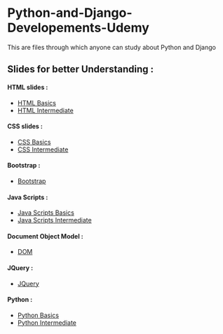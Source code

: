 # Python-and-Django-Developements-Udemy
This are files through which anyone can study about Python and Django


## Slides for better Understanding : 

#### HTML slides : 
- [HTML Basics](https://docs.google.com/presentation/d/1OPGRlUo5beQvCrvz0eX5uWqinc_-8Go1Ntu5y8viIUc/edit#slide=id.g1cd5935c9d_0_21)
- [HTML Intermediate](https://docs.google.com/presentation/d/11i0WLwc_HHIbZ4rh-cdJnRk-TW6JcHzNGrUMXYqPwtE/edit#slide=id.g1c96f6eb24_0_0)

#### CSS slides : 
- [CSS Basics](https://docs.google.com/presentation/d/1c0XY3bZDMy9vnRN5E1RhDF9z9ILV-TMiHfRpQZxAi64/edit#slide=id.g1c96f6eb24_0_0)
- [CSS Intermediate](https://docs.google.com/presentation/d/1GDP2Q1tqI4vUWcHjM6wFc8jFBKQIXwF6SpzAEtpihiE/edit#slide=id.g1c96f6eb24_0_0)

#### Bootstrap : 
- [Bootstrap](https://docs.google.com/presentation/d/1WBBbXcHSMdspQR2_lwUOaCAdQ_Vn4F9oc57gZOVr_wk/edit#slide=id.g1ce000f932_0_84)

#### Java Scripts : 
- [Java Scripts Basics](https://docs.google.com/presentation/d/16LF3eO-oQj1hPwKveNbkCC_P6OE60e1uS1wZoz519wk/edit#slide=id.g1cb13d7fce_0_35)
- [Java Scripts Intermediate](https://docs.google.com/presentation/d/1VLwIW04KKkX7m3PTM7bajRRlpPyhjlwdhL7dgDUjvOY/edit#slide=id.g1c96f6eb24_0_0)

#### Document Object Model : 
- [DOM](https://docs.google.com/presentation/d/1zGHLZJ3YBrTsnIbsCfPKPzS4o8a4AW-KrqOEpy-kWi4/edit#slide=id.p)

#### JQuery : 
- [JQuery](https://docs.google.com/presentation/d/1AnpryMGVxj2mwSFhRuuRL0-OK9GAu17hp9QtJMWHJmE/edit#slide=id.p)

#### Python : 
- [Python Basics](https://docs.google.com/presentation/d/1_4dy_HLwIHdM0noXDdhYieRE-GWigoh9P0dyp8Wn4A4/edit#slide=id.p)
- [Python Intermediate](https://docs.google.com/presentation/d/1xNrg7zFAd15fHfJHUdp8Md2QmmUA2pcZXGXgdUGd1Ac/edit#slide=id.p)

####


